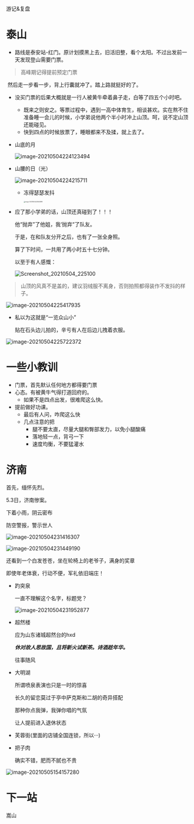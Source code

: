 

游记&复盘

# 泰山

- 路线是泰安站-红门。原计划摸黑上去，旧活旧整，看个太阳。不过出发前一天发现登山需要门票。

> 高峰期记得提前预定门票

​		然后走一步看一步，背上行囊就冲了。踏上路就挺好的了。



- 没买门票的后果大概就是一行人被黄牛牵着鼻子走，白等了四五个小时吧。
  - 既来之则安之。等票过程中，遇到一高中体育生，相谈甚欢。实在熬不住准备睡一会儿的时候，小学弟说他两个半小时冲上山顶。呵，说不定山顶还能碰见。
  - 快到四点的时候放票了，睡眼都来不及揉，就上去了。



- 山底的月

  ![image-20210504224123494](C:\Users\user\AppData\Roaming\Typora\typora-user-images\image-20210504224123494.png)

  

- 山腰的日（光）

  ![image-20210504224215711](C:\Users\user\Desktop\note\image-20210504224215711.png)

  - 冻得瑟瑟发抖

    <img src="C:\Users\user\AppData\Roaming\Typora\typora-user-images\image-20210504223545890.png" alt="image-20210504223545890" style="zoom: 25%;" />



- 应了那小学弟的话，山顶还真碰到了！！！

  他“抛弃”了他姐，我‘抛弃“了队友。

  于是，在和队友分开之后，也有了一张全身照。

  算了下时间，一共用了两小时五十七分钟。

  以至于有人感慨：

  ![Screenshot_20210504_225100](D:\819987540\Screenshot_20210504_225100.jpg)



> 山顶的风真不是盖的，建议羽绒服不离身，否则拍照都得装作不发抖的样子。

![image-20210504225417935](C:\Users\user\AppData\Roaming\Typora\typora-user-images\image-20210504225417935.png)







- 私以为这就是“一览众山小”

  贴在石头边儿拍的，辛亏有人在后边儿拽着衣服。

![image-20210504225722372](C:\Users\user\AppData\Roaming\Typora\typora-user-images\image-20210504225722372.png)



# 一些小教训

- 门票，首先默认任何地方都得要门票
- 心态。有被黄牛气得打道回府的。
  - 如果不是四点出发，很难爬这么快。
- 提前做好功课。
  - 最后有人问，咋爬这么快
  - 几点注意的把
    - 腿不要太直，尽量大腿和臀部发力，以免小腿酸痛
    - 落地轻一点，背弓一下
    - 速度均衡，不要猛灌水



# 济南



首先，缅怀先烈。

5.3日，济南惨案。

下着小雨，阴云密布

防空警报，警示世人

![image-20210504231416307](C:\Users\user\AppData\Roaming\Typora\typora-user-images\image-20210504231416307.png)



![image-20210504231449190](C:\Users\user\AppData\Roaming\Typora\typora-user-images\image-20210504231449190.png)



还看到一个白发苍苍，坐在轮椅上的老爷子，满身的奖章

即使年老体衰，行动不便，军礼依旧端庄！











- 趵突泉

  一直不理解这个名字，标题党？

  ![image-20210504231952877](C:\Users\user\AppData\Roaming\Typora\typora-user-images\image-20210504231952877.png)

- 超然楼

  应为山东诸城超然台的hxd

  

  ***休对故人思故国，且将新火试新茶。诗酒趁年华。***

  往事随风

  

- 大明湖

  所谓喷泉表演也只是一时的惊喜

  长久的留恋莫过于亭中萨克斯和二胡的奇异搭配

  那种你点我弹，我弹你唱的气氛

  让人提前进入退休状态



- 芙蓉街(里面的店铺全国连锁，所以···)



- 把子肉

  确实不错，肥而不腻也不贵

![image-20210505154157280](C:\Users\user\AppData\Roaming\Typora\typora-user-images\image-20210505154157280.png)



# 下一站

嵩山